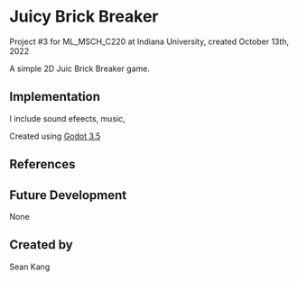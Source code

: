 # Juicy Brick Breaker
Project #3 for ML_MSCH_C220 at Indiana University, created October 13th, 2022

A simple 2D Juic Brick Breaker game.

## Implementation
I include sound efeects, music, 

Created using [Godot 3.5](https://godotengine.org/download)
## References


## Future Development
None

## Created by
Sean Kang
